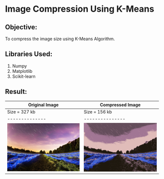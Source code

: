 # Image Compression Using K-Means 
## Objective: 
To compress the image size using K-Means Algorithm.

## Libraries Used:
1. Numpy
2. Matplotlib
3. Scikit-learn

## Result:
| Original Image | Compressed Image |
| -------------- |---------------|
| Size = 327 kb | Size = 156 kb |
| -------------- |---------------|
| <img src="Original_image.jpeg" width="250"> | <img src="Compressed_image.png" width="250"> |



 
